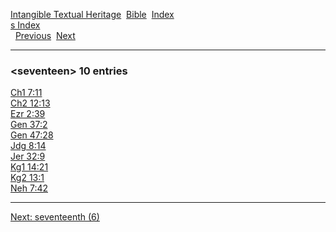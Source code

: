 [Intangible Textual Heritage](../../index)  [Bible](../index) 
[Index](index)   
[s Index](_s_)  
  [Previous](c10055)  [Next](c10057) 

------------------------------------------------------------------------

### &lt;seventeen&gt; 10 entries

[Ch1 7:11](../kjv/ch1007.htm#011)  
[Ch2 12:13](../kjv/ch2012.htm#013)  
[Ezr 2:39](../kjv/ezr002.htm#039)  
[Gen 37:2](../kjv/gen037.htm#002)  
[Gen 47:28](../kjv/gen047.htm#028)  
[Jdg 8:14](../kjv/jdg008.htm#014)  
[Jer 32:9](../kjv/jer032.htm#009)  
[Kg1 14:21](../kjv/kg1014.htm#021)  
[Kg2 13:1](../kjv/kg2013.htm#001)  
[Neh 7:42](../kjv/neh007.htm#042)  

------------------------------------------------------------------------

[Next: seventeenth (6)](c10057)
